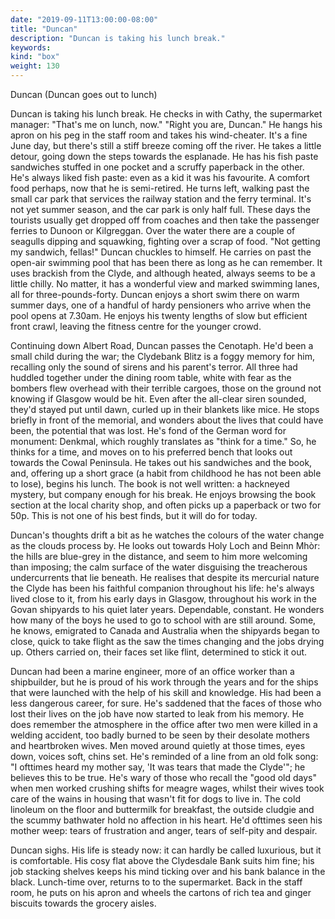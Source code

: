 ```yaml
---
date: "2019-09-11T13:00:00-08:00"
title: "Duncan"
description: "Duncan is taking his lunch break."
keywords:
kind: "box"
weight: 130
---
```


Duncan (Duncan goes out to lunch)

Duncan is taking his lunch break. He checks in with Cathy, the supermarket manager: "That's me on
lunch, now." "Right you are, Duncan." He hangs his apron on his peg in the staff room and takes his
wind-cheater. It's a fine June day, but there's still a stiff breeze coming off the river. He takes
a little detour, going down the steps towards the esplanade. He has his fish paste sandwiches
stuffed in one pocket and a scruffy paperback in the other. He's always liked fish paste: even as a
kid it was his favourite. A comfort food perhaps, now that he is semi-retired. He turns left,
walking past the small car park that services the railway station and the ferry terminal. It's not
yet summer season, and the car park is only half full. These days the tourists usually get dropped
off from coaches and then take the passenger ferries to Dunoon or Kilgreggan. Over the water there
are a couple of seagulls dipping and squawking, fighting over a scrap of food. "Not getting my
sandwich, fellas!" Duncan chuckles to himself. He carries on past the open-air swimming pool that
has been there as long as he can remember. It uses brackish from the Clyde, and although heated,
always seems to be a little chilly. No matter, it has a wonderful view and marked swimming lanes,
all for three-pounds-forty. Duncan enjoys a short swim there on warm summer days, one of a handful
of hardy pensioners who arrive when the pool opens at 7.30am. He enjoys his twenty lengths of slow
but efficient front crawl, leaving the fitness centre for the younger crowd.

Continuing down Albert Road, Duncan passes the Cenotaph. He'd been a small child during the war; the
Clydebank Blitz is a foggy memory for him, recalling only the sound of sirens and his parent's
terror. All three had huddled together under the dining room table, white with fear as the bombers
flew overhead with their terrible cargoes, those on the ground not knowing if Glasgow would be hit.
Even after the all-clear siren sounded, they'd stayed put until dawn, curled up in their blankets
like mice. He stops briefly in front of the memorial, and wonders about the lives that could have
been, the potential that was lost. He's fond of the German word for monument: Denkmal, which roughly
translates as "think for a time." So, he thinks for a time, and moves on to his preferred bench that
looks out towards the Cowal Peninsula. He takes out his sandwiches and the book, and, offering up a
short grace (a habit from childhood he has not been able to lose), begins his lunch. The book is not
well written: a hackneyed mystery, but company enough for his break. He enjoys browsing the book
section at the local charity shop, and often picks up a paperback or two for 50p. This is not one of
his best finds, but it will do for today.

Duncan's thoughts drift a bit as he watches the colours of the water change as the clouds process
by. He looks out towards Holy Loch and Beinn Mhòr: the hills are blue-grey in the distance, and seem
to him more welcoming than imposing; the calm surface of the water disguising the treacherous
undercurrents that lie beneath. He realises that despite its mercurial nature the Clyde has been his
faithful companion throughout his life: he's always lived close to it, from his early days in
Glasgow, throughout his work in the Govan shipyards to his quiet later years. Dependable, constant.
He wonders how many of the boys he used to go to school with are still around. Some, he knows,
emigrated to Canada and Australia when the shipyards began to close, quick to take flight as the saw
the times changing and the jobs drying up. Others carried on, their faces set like flint, determined
to stick it out.

Duncan had been a marine engineer, more of an office worker than a shipbuilder, but he is proud of
his work through the years and for the ships that were launched with the help of his skill and
knowledge. His had been a less dangerous career, for sure. He's saddened that the faces of those who
lost their lives on the job have now started to leak from his memory. He does remember the
atmosphere in the office after two men were killed in a welding accident, too badly burned to be
seen by their desolate mothers and heartbroken wives. Men moved around quietly at those times, eyes
down, voices soft, chins set. He's reminded of a line from an old folk song: "I ofttimes heard my
mother say, 'It was tears that made the Clyde'"; he believes this to be true. He's wary of those who
recall the "good old days" when men worked crushing shifts for meagre wages, whilst their wives took
care of the wains in housing that wasn't fit for dogs to live in. The cold linoleum on the floor and
buttermilk for breakfast, the outside cludgie and the scummy bathwater hold no affection in his
heart. He'd ofttimes seen his mother weep: tears of frustration and anger, tears of self-pity and
despair.

Duncan sighs. His life is steady now: it can hardly be called luxurious, but it is comfortable. His
cosy flat above the Clydesdale Bank suits him fine; his job stacking shelves keeps his mind ticking
over and his bank balance in the black. Lunch-time over, returns to to the supermarket. Back in the
staff room, he puts on his apron and wheels the cartons of rich tea and ginger biscuits towards the
grocery aisles.
